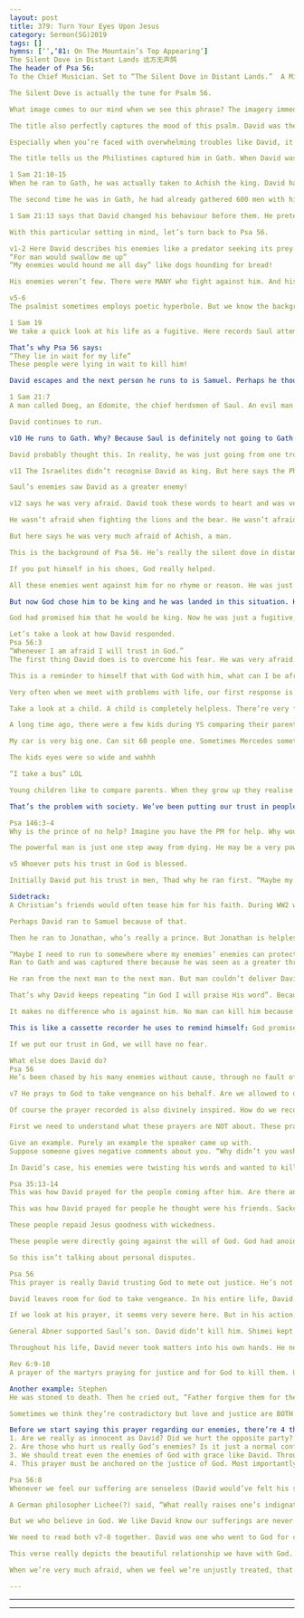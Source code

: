 ```yaml
---
layout: post
title: 379: Turn Your Eyes Upon Jesus
category: Sermon(SG)2019
tags: []
hymns: [‘‘,‘81: On The Mountain’s Top Appearing’]
The Silent Dove in Distant Lands 远方无声鸽
The header of Psa 56:
To the Chief Musician. Set to “The Silent Dove in Distant Lands.”  A Michtam of David when the Philistines captured him in Gath. 

The Silent Dove is actually the tune for Psalm 56. 

What image comes to our mind when we see this phrase? The imagery immediately evokes a sense of sadness, because the dove is known to constantly coo. If you want to keep the dove as a pet, you better be prepared for its constant coo-ing. Some people find it very noisy. Some find it very therapeutic. That’s it’s nature, the dove will constantly coo. Yet the title says that the dove is now silent. Why? Because it’s supposed to be at home, where it’s heart is. But it has been driven far away from his home in distant lands. The dove thus goes against its very nature; it’s silent. 

The title also perfectly captures the mood of this psalm. David was the author. The exact meaning of Michtam is unknown. Some people think it’s golden, so the Chinese Bible translates it to be so. Some people think Michtam is a silent prayer. 

Especially when you’re faced with overwhelming troubles like David, it was an innermost prayer of his heart. 

The title tells us the Philistines captured him in Gath. When David was running away from Saul, there was twice he went to Gath. 

1 Sam 21:10-15
When he ran to Gath, he was actually taken to Achish the king. David had not yet gathered his mighty men. He was all alone. Running all by himself to Gath, and captured. 

The second time he was in Gath, he had already gathered 600 men with him. The Bible never says he was captured so Psalm 56 should be referring to the first incident. 

1 Sam 21:13 says that David changed his behaviour before them. He pretended madness in their hands. The Bible describes him to be IN THEIR HANDS. Most likely this fits Psa 56, where the people captured him in Gath. 

With this particular setting in mind, let’s turn back to Psa 56. 

v1-2 Here David describes his enemies like a predator seeking its prey. 
“For man would swallow me up”
“My enemies would hound me all day” like dogs hounding for bread!

His enemies weren’t few. There were MANY who fight against him. And his enemies don’t just disturb him once in a while. “Fighting ALL DAY he oppresses me”. They were so focused on David, they wouldn’t stop until David was killed. 

v5-6
The psalmist sometimes employs poetic hyperbole. But we know the background of David and know he wasn’t exaggerating. This was the exact situation he had from the time he started to run. Run run run, captured in Gath. 

1 Sam 19
We take a quick look at his life as a fugitive. Here records Saul attempting to spear David to the wall. David escapes and runs home. We might find it strange that he runs home after somebody tries to kill you. They know your home right? One reason was that his wife was the daughter of King Saul. Perhaps his wife could save him. Another reason is because this wasn’t the first time Saul wanted to spear him. “This is just like other times, he’ll return to normal.” But this time, it was different. Saul was BENT on killing David. In fact he sends his men to keep watch at his house. 

That’s why Psa 56 says:
“They lie in wait for my life” 
These people were lying in wait to kill him!

David escapes and the next person he runs to is Samuel. Perhaps he thought since Samuel anointed him, he might be able to protect him. He was safe for a while but his location was exposed because of snitches. He couldn’t hide there anymore. Where does he run to? Chapter 20: to Jonathan. Jonathan doesn’t know what his father has done so he promises David he’ll sound out his father. But Jonathan also can’t do much. So David had to run again. He runs to priests in Nob. 

1 Sam 21:7
A man called Doeg, an Edomite, the chief herdsmen of Saul. An evil man. He snitched on David and got all the priests killed. 

David continues to run. 

v10 He runs to Gath. Why? Because Saul is definitely not going to Gath to find him there. People sometimes have this saying: the enemy of my enemy is my friend. 

David probably thought this. In reality, he was just going from one trouble to a greater trouble. 

v11 The Israelites didn’t recognise David as king. But here says the Philistines recognised him! They saw him as king, not Saul!

Saul’s enemies saw David as a greater enemy!

v12 says he was very afraid. David took these words to heart and was very much afraid of Achish the king of Gath. 

He wasn’t afraid when fighting the lions and the bear. He wasn’t afraid when he fought Goliath. There were only two times the Bible says he was afraid. The other time was because Uzziah stretched out his hand and touched the ark of God. Uzziah was killed. So David was afraid of God.

But here says he was very much afraid of Achish, a man. 

This is the background of Psa 56. He’s really the silent dove in distant lands. Imagine his sense of helplessness!

If you put himself in his shoes, God really helped.

All these enemies went against him for no rhyme or reason. He was just a shepherd boy in Bethlehem. Such a carefree life. Sometimes there’s a bear but he’s not afraid. He was probably composing his own psalm under the starry night. 

But now God chose him to be king and he was landed in this situation. He had to run like a fugitive in his own country. He runs to another country and is captured. He would’ve found it senseless: what’s the purpose of all these things. 

God had promised him that he would be king. Now he was just a fugitive, and worse a captive! If we were in his shoes, or like him in any way, how should we respond?

Let’s take a look at how David responded. 
Psa 56:3
“Whenever I am afraid I will trust in God.”
The first thing David does is to overcome his fear. He was very afraid. You would’ve been too. How does he overcome this fear that he had? He tells himself, “I will trust in you.” He trusted in God all his life. He tells himself he will continue to do so. In fact he’s so scared he tells himself two times, he keeps repeating himself. 

This is a reminder to himself that with God with him, what can I be afraid of?

Very often when we meet with problems with life, our first response is to seek for help. It isn’t “I want to trust in God”. We tend to put a lot of trust in Man instead. It’s very often our common weakness. In fact, this is very natural. It’s a natural things from our upbringing. 

Take a look at a child. A child is completely helpless. There’re very few animals as helpless as the human being. He is totally dependent on his parents for everything. Of course this is the natural order God has ordained. Naturally, his parents is his everything. Very often children think their parents are superman. Young children often like to gather to compare. Compare what? Their parents. What their parents have. 

A long time ago, there were a few kids during YS comparing their parents’ car. They were very young kids. They were tapping and saying, “My car.” The speaker thought it was very funny “wah they nothing better to do”. The speaker went to the kids and said, “

My car is very big one. Can sit 60 people one. Sometimes Mercedes sometimes Volvo. Someone even drives me. 

The kids eyes were so wide and wahhh

“I take a bus” LOL

Young children like to compare parents. When they grow up they realise their parents aren’t that great. They start to say “my teacher said this”. When they’re older they say “my friend said this”. When they grow up in society, people tend to put their trust in people in power because they think these people can help them. 

That’s the problem with society. We’ve been putting our trust in people all our lives. The question is: can these people help you?

Psa 146:3-4
Why is the prince of no help? Imagine you have the PM for help. Why would he be of no help? But the psalmist says as long as he’s a man, don’t put your trust in him. 

The powerful man is just one step away from dying. He may be a very powerful person today, but tomorrow he will be just a corpse. That’s why the psalmist says if you put your trust in Man, your trust is misplaced. What should we trust in?

v5 Whoever puts his trust in God is blessed. 

Initially David put his trust in men, Thad why he ran first. “Maybe my wife can save me” “maybe the man of God can save me”

Sidetrack:
A Christian’s friends would often tease him for his faith. During WW2 when the bombs started to drop, he realised once the siren went off, all his friends gathered around him. They try to squeeze close to him because maybe they think he’s a holy man who can save them HAHA

Perhaps David ran to Samuel because of that. 

Then he ran to Jonathan, who’s really a prince. But Jonathan is helpless because the KING wants to kill David. 

“Maybe I need to run to somewhere where my enemies’ enemies can protect me”
Ran to Gath and was captured there because he was seen as a greater threat. 

He ran from the next man to the next man. But man couldn’t deliver David! 

That’s why David keeps repeating “in God I will praise His word”. Because God had promised David he would be king. Since God had promised, what can man do to him?

It makes no difference who is against him. No man can kill him because God can overcome all opposition. 

This is like a cassette recorder he uses to remind himself: God promised I would be king. I will trust in His word

If we put our trust in God, we will have no fear. 

What else does David do?
Psa 56
He’s been chased by his many enemies without cause, through no fault of his own. How is he to respond to such unjust treatment?

v7 He prays to God to take vengeance on his behalf. Are we allowed to do this? Paul tells us in the New Testament to bless our enemies, not curse them. But this is mentioned many times in David’s prayers. Asking God to mete out justice. 

Of course the prayer recorded is also divinely inspired. How do we reconcile these kind of prayers with Jesus’ commands to love our enemies?

First we need to understand what these prayers are NOT about. These prayers are NOT about the conflicts we have with one another. This is inevitable, between brethren in church and siblings at home. 

Give an example. Purely an example the speaker came up with. 
Suppose someone gives negative comments about you. “Why didn’t you wash the toilet in church? Why’re you so lazy?” You get very angry. “Wah I do so much in church and you call me lazy?!” Then in prayer “shall they escape by iniquity, in anger cast down the peoples O God!” No, doesn’t apply in this case. 

In David’s case, his enemies were twisting his words and wanted to kill him. How did David treat his enemies before they mistreated him? Did he mistreat them, causing them to mistreat him?

Psa 35:13-14
This was how David prayed for the people coming after him. Are there anyone of us who pray like this for the names on the wall?

This was how David prayed for people he thought were his friends. Sackcloth. Pacing about. Like praying for his own parents! He had treated them like his best friends and this was how they repaid him. They turned around and tried to kill him. 

These people repaid Jesus goodness with wickedness. 

These people were directly going against the will of God. God had anointed David as king. These people were trying to kill the king God anointed. In every objective sense, they were evil people, evil doers. They weren’t just enemies of David, but also enemies of God. 

So this isn’t talking about personal disputes. 

Psa 56
This prayer is really David trusting God to mete out justice. He’s not going to take matters into his own hands. Some people get very angry when they’re mistreated by other people. “Who’s gonna avenge me?” So they take matters into their own hands. 

David leaves room for God to take vengeance. In his entire life, David never avenged his personal enemies. He killed many, but that was in war against the enemies of Israel. He also killed rebels in Israel, but they weren’t his personal enemies. He almost killed Nabal, but didn’t. 

If we look at his prayer, it seems very severe here. But in his action, David was very very gracious to all his enemies. Twice he could kill Saul, twice he let him off. He repaid Saul’s evil with goodness. 

General Abner supported Saul’s son. David didn’t kill him. Shimei kept cursing him when he already king and had the authority to kill him. David didn’t kill him in his lifetime. 

Throughout his life, David never took matters into his own hands. He never avenged himself with his own hands. With this in mind let us understand the New Testament command doesn’t tell us to repay evil with evil. The New Testament command is to love our enemies. But that doesn’t prevent us from calling evil evil. Jesus’ command doesn’t prevent us from desiring there be justice. Because God is both love, and also just. This is both the divine nature of God. Even if you love your enemies, also pray to God for justice. In fact the same prayer is found in Rev 6. 

Rev 6:9-10
A prayer of the martyrs praying for justice and for God to kill them. Understand this prayer isn’t a prayer of vindictiveness. 

Another example: Stephen
He was stoned to death. Then he cried out, “Father forgive them for they do not know what they do.” Stephen was also a martyr. So he’s also praying this prayer to heaven. “How long o God till you avenge our blood on this earth?”

Sometimes we think they’re contradictory but love and justice are BOTH attributes of God. 

Before we start saying this prayer regarding our enemies, there’re 4 things we need to take note:
1. Are we really as innocent as David? Did we hurt the opposite party?
2. Are those who hurt us really God’s enemies? Is it just a normal conflict that’s ineviay Le, that just happened. Both of you are children of God, nor enemies
3. We should treat even the enemies of God with grace like David. Throughout his life, David didn’t take matters in his own hands
4. This prayer must be anchored on the justice of God. Most importantly, the prayer is to entrust everything to God and is a reminder that God will mete our His justice, nor ours 

Psa 56:8
Whenever we feel our suffering are senseless (David would’ve felt his sufferings were senseless), “You number my wandering, put my tears into Your bottle, are they not in Your book?”

A German philosopher Lichee(?) said, “What really raises one’s indignation against suffering isn’t suffering intrinsically. It’s actually because people feel it’s senseless.” This was because he didn’t believe in God. 

But we who believe in God. We like David know our sufferings are never in vain. David says, “He has numbered my wandering.” God knows every time he has to run and run and run away. 

We need to read both v7-8 together. David was one who went to God for comfort in sufferings. Because God is so very concerned about our misery. In fact our tears are so precious, He stores them up. He has recorded everything in His book. 

This verse really depicts the beautiful relationship we have with God. God allows sufferings to come upon us but He’ll never forget what we have suffered. 

When we’re very much afraid, when we feel we’re unjustly treated, that our sufferings are senseless, let us remember the prayer of David in Psa 56. Let us remember David’s suffering as the silent dove in distant lands. 

---
```


----
****
     
